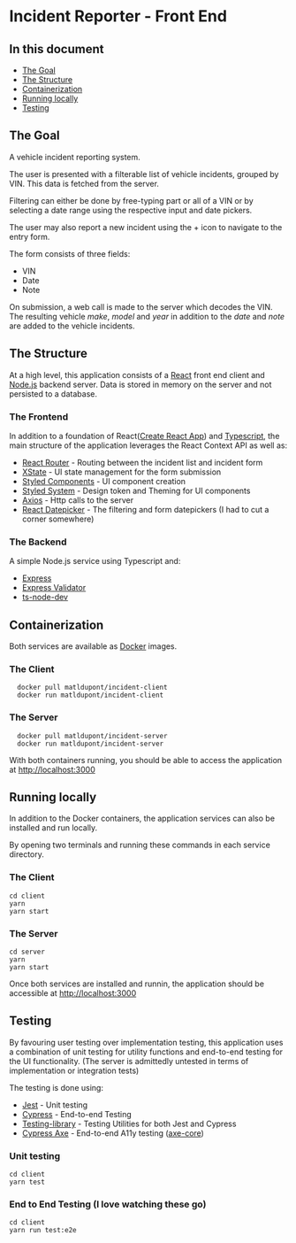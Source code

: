 # Incident Reporter - Front End

## In this document

- [The Goal](#the-goal)
- [The Structure](#the-structure)
- [Containerization](#containerization)
- [Running locally](#running-locally)
- [Testing](#testing)

## The Goal

A vehicle incident reporting system.

The user is presented with a filterable list of vehicle incidents, grouped by VIN. This data is fetched from the server.

Filtering can either be done by free-typing part or all of a VIN or by selecting a date range using the respective input and date pickers.

The user may also report a new incident using the + icon to navigate to the entry form.

The form consists of three fields:

- VIN
- Date
- Note

On submission, a web call is made to the server which decodes the VIN. The resulting vehicle _make_, _model_ and _year_ in addition to the _date_ and _note_ are added to the vehicle incidents.

## The Structure

At a high level, this application consists of a [React](https://reactjs.org/) front end client and [Node.js](https://nodejs.org/en/) backend server. Data is stored in memory on the server and not persisted to a database.

### The Frontend

In addition to a foundation of React([Create React App](https://reactjs.org/docs/create-a-new-react-app.html)) and [Typescript](https://www.typescriptlang.org/), the main structure of the application leverages the React Context API as well as:

- [React Router](https://reactrouter.com/) - Routing between the incident list and incident form
- [XState](https://xstate.js.org/docs/) - UI state management for the form submission
- [Styled Components](https://styled-components.com/) - UI component creation
- [Styled System](https://styled-system.com/) - Design token and Theming for UI components
- [Axios](https://github.com/axios/axios) - Http calls to the server
- [React Datepicker](https://reactdatepicker.com/) - The filtering and form datepickers (I had to cut a corner somewhere)

### The Backend

A simple Node.js service using Typescript and:

- [Express](https://expressjs.com/)
- [Express Validator](https://express-validator.github.io/docs/)
- [ts-node-dev](https://github.com/wclr/ts-node-dev#readme)

## Containerization

Both services are available as [Docker](https://www.docker.com/) images.

### The Client

```
  docker pull matldupont/incident-client
  docker run matldupont/incident-client
```

### The Server

```
  docker pull matldupont/incident-server
  docker run matldupont/incident-server
```

With both containers running, you should be able to access the application at [http://localhost:3000](http://localhost:3000)

## Running locally

In addition to the Docker containers, the application services can also be installed and run locally.

By opening two terminals and running these commands in each service directory.

### The Client

```
cd client
yarn
yarn start
```

### The Server

```
cd server
yarn
yarn start
```

Once both services are installed and runnin, the application should be accessible at [http://localhost:3000](http://localhost:3000)

## Testing

By favouring user testing over implementation testing, this application uses a combination of unit testing for utility functions and end-to-end testing for the UI functionality. (The server is admittedly untested in terms of implementation or integration tests)

The testing is done using:

- [Jest](https://jestjs.io/) - Unit testing
- [Cypress](https://www.cypress.io/) - End-to-end Testing
- [Testing-library](https://testing-library.com/) - Testing Utilities for both Jest and Cypress
- [Cypress Axe](https://github.com/component-driven/cypress-axe) - End-to-end A11y testing ([axe-core](https://github.com/dequelabs/axe-core))

### Unit testing

```
cd client
yarn test
```

### End to End Testing (I love watching these go)

```
cd client
yarn run test:e2e
```
